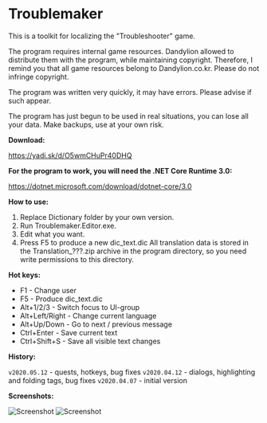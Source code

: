 # Troublemaker
This is a toolkit for localizing the "Troubleshooter" game.


The program requires internal game resources. Dandylion allowed to distribute them with the program, while maintaining copyright. Therefore, I remind you that all game resources belong to Dandylion.co.kr. Please do not infringe copyright.

The program was written very quickly, it may have errors. Please advise if such appear.

The program has just begun to be used in real situations, you can lose all your data. Make backups, use at your own risk.



**Download:**

https://yadi.sk/d/O5wmCHuPr40DHQ



**For the program to work, you will need the .NET Core Runtime 3.0:**

https://dotnet.microsoft.com/download/dotnet-core/3.0



**How to use:**

1. Replace Dictionary folder by your own version.
2. Run Troublemaker.Editor.exe.
3. Edit what you want.
4. Press F5 to produce a new dic_text.dic
All translation data is stored in the Translation_???.zip archive in the program directory, so you need write permissions to this directory.



**Hot keys:**

- F1 - Change user
- F5 - Produce dic_text.dic
- Alt+1/2/3 - Switch focus to UI-group
- Alt+Left/Right - Change current language
- Alt+Up/Down - Go to next / previous message
- Ctrl+Enter - Save current text
- Ctrl+Shift+S - Save all visible text changes



**History:**

`v2020.05.12` - quests, hotkeys, bug fixes
`v2020.04.12` - dialogs, highlighting and folding tags, bug fixes
`v2020.04.07` - initial version



**Screenshots:**

![Screenshot](https://i.imgur.com/E23qrt4.png)
![Screenshot](https://i.imgur.com/GYx2EwV.png)
